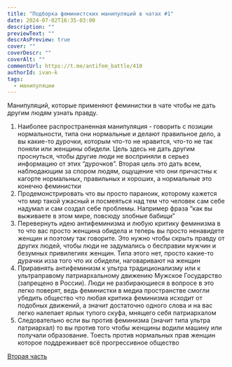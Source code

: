 ```yaml
---
title: "Подборка феминистских манипуляций в чатах #1"
date: 2024-07-02T16:35-03:00
description: ""
previewText: ""
descrAsPreview: true
cover: ""
coverDescr: ""
coverAlt: ""
commentUrl: https://t.me/antifem_battle/410
authorId: ivan-k
tags:
  - манипуляции
---
```


Манипуляций, которые применяют феминистки в чате чтобы не дать другим людям узнать правду.

1. Наиболее распространенная манипуляция - говорить с позиции нормальности, типа они нормальные и делают правильное дело, а вы какие-то дурочки, которым что-то не нравится, что-то не так поняли или женщины обидели. Цель здесь не дать другим проснуться, чтобы другие люди не восприняли в серьез информацию от этих “дурочков”. Вторая цель это дать всем, наблюдающим за спором людям, ощущение что они причастны к кагорте нормальных, правильных и хороших, а нормальные это конечно феминистки
2. Продемонстрировать что вы просто параноик, которому кажется что мир такой ужасный и посмеяться над тем что человек сам себе надумал и сам создал себе проблемы. Например фраза “как вы выживаете в этом мире, повсюду злобные бабищи”
3. Перевернуть идею антифеминизма и любую критику феминизма в то что вас просто женщина обидела и теперь вы просто ненавидете женщин и поэтому так говорите. Это нужно чтобы скрыть правду от других людей, чтобы люди не задумались о бесправии мужчин и безумных привилегиях женщин. Типа этого нет, просто какие-то дурачки изза того что их обидели, наговаривают на женщин
4. Приравнять антифеминизм к ультра традиционализму или к ультраправому патриархальному движению Мужское Государство (запрещено в России). Люди не разбирающиеся в вопросе в это легко поверят, ведь феминистки в медиа пространстве смогли убедить общество что любая критика феминизма исходит от подобных движений, а значит достаточно одного слова и на вас легко налепает ярлык тупого скуфа, мнящего себя патриархалом
5. Следовательно если вы против феминизма (значит типа ультра патриархал) то вы против того чтобы женщины водили машину или получали образование. Тоесть против нормальных прав женщин которое поддреживает всё прогрессивное общество

[Вторая часть](./2024-a-selection-of-feminist-manipulations-in-chat-rooms-2)
